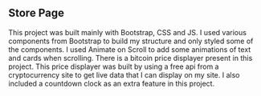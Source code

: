 ## Store Page

This project was built mainly with Bootstrap, CSS and JS. I used various components from Bootstrap to build my structure and only styled some of the components. I used Animate on Scroll to add some animations of text and cards when scrolling. There is a bitcoin price displayer present in this project. This price displayer was built by using a free api from a cryptocurrency site to get live data that I can display on my site. I also included a countdown clock as an extra feature in this project.